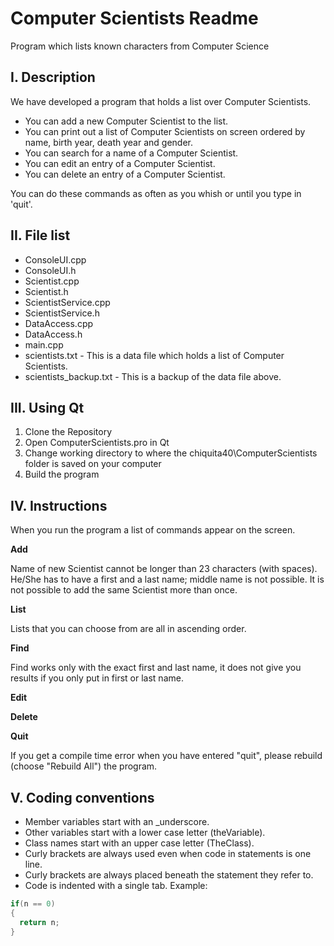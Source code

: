 # Computer Scientists Readme

Program which lists known characters from Computer Science

## I. Description
We have developed a program that holds a list over Computer Scientists.

* You can add a new Computer Scientist to the list. 
* You can print out a list of Computer Scientists on screen ordered by name, birth year, death year and gender.
* You can search for a name of a Computer Scientist.
* You can edit an entry of a Computer Scientist.
* You can delete an entry of a Computer Scientist.

You can do these commands as often as you whish or until you type in 'quit'.

## II. File list
+ ConsoleUI.cpp
+ ConsoleUI.h
+ Scientist.cpp
+ Scientist.h
+ ScientistService.cpp
+ ScientistService.h
+ DataAccess.cpp
+ DataAccess.h
+ main.cpp
+ scientists.txt        -   This is a data file which holds a list of Computer Scientists.
+ scientists_backup.txt        -   This is a backup of the data file above.

## III. Using Qt
1. Clone the Repository
2. Open ComputerScientists.pro in Qt
3. Change working directory to where the chiquita40\ComputerScientists folder is saved on your computer
4. Build the program

## IV. Instructions 
When you run the program a list of commands appear on the screen.

**Add**

Name of new Scientist cannot be longer than 23 characters (with spaces). He/She has to have a first and a last name; middle name is not possible. It is not possible to add the same Scientist more than once.

**List**

Lists that you can choose from are all in ascending order.

**Find**

Find works only with the exact first and last name, it does not give you results if you only put in first or last name.

**Edit**



**Delete**




**Quit**

If you get a compile time error when you have entered "quit", please rebuild (choose "Rebuild All") the program.

## V. Coding conventions
* Member variables start with an _underscore.
* Other variables start with a lower case letter (theVariable).
* Class names start with an upper case letter (TheClass).
* Curly brackets are always used even when code in statements is one line.
* Curly brackets are always placed beneath the statement they refer to.
* Code is indented with a single tab.
Example:
```c++
if(n == 0)
{
  return n;
}
```
